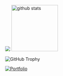 
<p>
  <img src='https://github-readme-stats.vercel.app/api/top-langs/?username=Ryoma0101&theme=tokyonight&hide=jupyter%20notebook&layout=compact'>
  <img alt="github stats" height="150px" src="https://github-readme-stats.vercel.app/api?username=Ryoma0101&theme=tokyonight" />
<!--   <a href='https://www.openbadge-global.com/api/v1.0/openBadge/v2/Wallet/Public/GetAssertionShare/SjR6UlNTandId0tiU24zR0YvQjRjUT09'>
    <img src='https://github.com/Ryoma0101/Ryoma0101/assets/131366102/814e7960-1988-4426-8b8a-277f02c10a39'> -->
  </a>
</p>

![GitHub Trophy](https://github-profile-trophy.vercel.app/?username=Ryoma0101&theme=tokyonight&column=4&margin-w=15&margin-h=15)

[![Portfolio](https://img.shields.io/badge/Portfolio-Check%20it%20out%20!-brightgreen?style=for-the-badge&logo=vercel)](https://portfolio-site-4gyvoo120-ryoma-s-projects-ae03811b.vercel.app)

